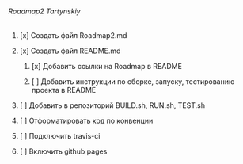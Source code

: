 <h6> Roadmap2 Tartynskiy</h6>

1. [x] Создать файл Roadmap2.md

2. [x] Создать файл README.md

    1. [x] Добавить ссылки на Roadmap в README
	
    2. [ ] Добавить инструкции по сборке, запуску, тестированию проекта в README
	
3. [ ] Добавить в репозиторий BUILD.sh, RUN.sh, TEST.sh

4. [ ] Отформатировать код по конвенции

5. [ ] Подключить travis-ci

6. [ ] Включить github pages
